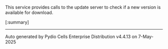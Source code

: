 






This service provides calls to the update server to check if a new version is available for download.

[:summary]

---
Auto generated by Pydio Cells Enterprise Distribution v4.4.13 on 7-May-2025
